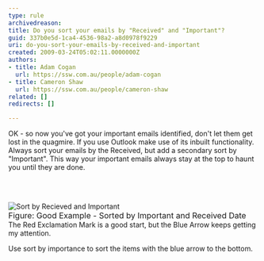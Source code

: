```yaml
---
type: rule
archivedreason: 
title: Do you sort your emails by "Received" and "Important"?
guid: 337b0e5d-1ca4-4536-98a2-a8d0978f9229
uri: do-you-sort-your-emails-by-received-and-important
created: 2009-03-24T05:02:11.0000000Z
authors:
- title: Adam Cogan
  url: https://ssw.com.au/people/adam-cogan
- title: Cameron Shaw
  url: https://ssw.com.au/people/cameron-shaw
related: []
redirects: []

---
```



<p class="ssw15-rteElement-P">​OK - so now you've got your important emails identified, don't let them get lost in the quagmire. If you use Outlook make use of its inbuilt functionality. Always sort your emails by the Received, but add a secondary sort by &quot;Important&quot;. This way your important emails always stay at the top to haunt you until they are done. </p>
<br><excerpt class='endintro'></excerpt><br>
<div><p><img class="ms-rteCustom-ImageArea" alt="Sort by Recieved and Important" src="/PublishingImages/OutlookSortbyReceivedThenImportant.gif" /><br><font class="ms-rteCustom-FigureGood" size="+0">Figure&#58; Good Example - Sorted by Important and Received Date</font><br>The Red Exclamation Mark is a good start, but&#160;the Blue Arrow&#160;keeps getting my attention.</p>
<p>Use sort by importance to sort the items with the blue arrow to the bottom.</p></div>


